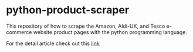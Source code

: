 # python-product-scraper
This repository of how to scrape the Amazon, Aldi-UK, and Tesco e-commerce website product pages with the python programming language.

For the detail article check out this [link](https://tutorialsinfinite.com/python-amazon-bot-scrape-with-beautiful-soup/)
